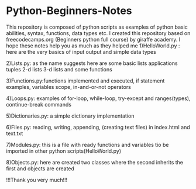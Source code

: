 # Python-Beginners-Notes
This repository is composed of python scripts as examples of python basic 
abilities, syntax, functions, data types etc. 
I created this repository based on freecodecamps.org
(Beginners python full course) by giraffe academy.
I hope these notes help you as much as they helped me
1)HelloWorld.py : here are the very basics of input output and simple data types 

2)Lists.py: as the name suggests here are some basic lists applications tuples 2-d lists 3-d lists and some functions

3)Functions.py:functions implemented and executed, if statement examples, variables scope, in-and-or-not operators

4)Loops.py: examples of for-loop, while-loop, try-except and ranges(types),
continue-break commands

5)Dictionaries.py: a simple dictionary implementation

6)Files.py: reading, writing, appending, (creating text files) in index.html and text.txt

7)Modules.py: this is a file with ready functions and variables tio be imported in other python scripts(HelloWorld.py)

8)Objects.py: here are created two classes where the second inherits the first and objects are created

!!!Thank you very much!!!
